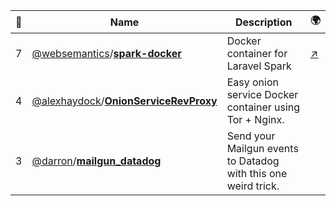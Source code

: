 |:star2: | Name | Description | 🌍|
|---|---|---|---|
|7|[@websemantics](https://github.com/websemantics)/[**spark-docker**](https://github.com/websemantics/spark-docker)|Docker container for Laravel Spark|[:arrow_upper_right:](https://hub.docker.com/r/websemantics/spark-docker/)|
|4|[@alexhaydock](https://github.com/alexhaydock)/[**OnionServiceRevProxy**](https://github.com/alexhaydock/OnionServiceRevProxy)|Easy onion service Docker container using Tor + Nginx.||
|3|[@darron](https://github.com/darron)/[**mailgun_datadog**](https://github.com/darron/mailgun_datadog)|Send your Mailgun events to Datadog with this one weird trick.||

